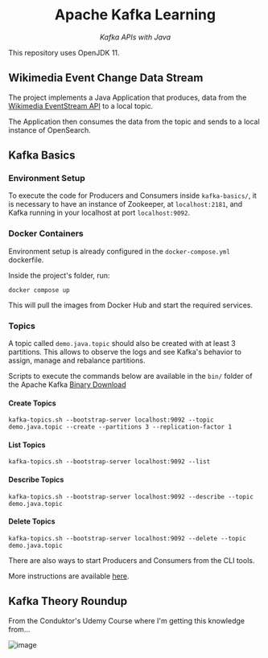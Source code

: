 <div align="center">
  <h1>Apache Kafka Learning</h1>
  <p><i>Kafka APIs with Java</i></p>
</div>

This repository uses OpenJDK 11.

## Wikimedia Event Change Data Stream

The project implements a Java Application that produces, data from the [Wikimedia EventStream API](https://stream.wikimedia.org/v2/ui/#/?streams=mediawiki.recentchange) to a local topic.

The Application then consumes the data from the topic and sends to a local instance of OpenSearch.

## Kafka Basics

### Environment Setup

To execute the code for Producers and Consumers inside `kafka-basics/`, it is necessary to have an instance of Zookeeper, at `localhost:2181`, and Kafka running in your localhost at port `localhost:9092`.

### Docker Containers

Environment setup is already configured in the `docker-compose.yml` dockerfile.

Inside the project's folder, run:

```console
docker compose up
```

This will pull the images from Docker Hub and start the required services.

### Topics

A topic called `demo.java.topic` should also be created with at least 3 partitions. This allows to observe the logs and see Kafka's behavior to assign, manage and rebalance partitions.

Scripts to execute the commands below are available in the `bin/` folder of the Apache Kafka [Binary Download](https://kafka.apache.org/downloads)

#### Create Topics

```console
kafka-topics.sh --bootstrap-server localhost:9092 --topic demo.java.topic --create --partitions 3 --replication-factor 1
```

#### List Topics

```console
kafka-topics.sh --bootstrap-server localhost:9092 --list
```

#### Describe Topics

```console
kafka-topics.sh --bootstrap-server localhost:9092 --describe --topic demo.java.topic
```

#### Delete Topics

```console
kafka-topics.sh --bootstrap-server localhost:9092 --delete --topic demo.java.topic
```

There are also ways to start Producers and Consumers from the CLI tools.

More instructions are available [here](https://www.conduktor.io/kafka/kafka-cli-tutorial).

## Kafka Theory Roundup

From the Conduktor's Udemy Course where I'm getting this knowledge from...

![image](https://user-images.githubusercontent.com/63078965/232113781-91e0d1c0-4d26-45f7-9c65-c3e4ae3127e3.png)
